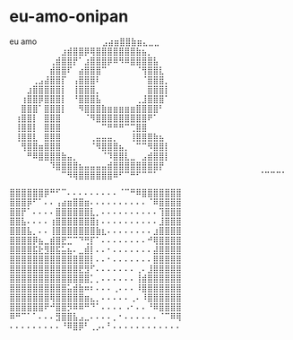 # eu-amo-onipan
eu amo
⠀⠀⠀⠀⠀⠀⠀⠀⠀⠀⠀⣠⣴⣶⣿⣿⣷⣶⣄⣀⣀⠀⠀⠀⠀⠀⠀⠀⠀⠀
⠀⠀⠀⠀⠀⠀⠀⠀⠀⣰⣾⣿⣿⡿⢿⣿⣿⣿⣿⣿⣿⣿⣷⣦⡀⠀⠀⠀⠀⠀
⠀⠀⠀⠀⠀⠀⠀⢀⣾⣿⣿⡟⠁⣰⣿⣿⣿⡿⠿⠻⠿⣿⣿⣿⣿⣧⠀⠀⠀⠀
⠀⠀⠀⠀⠀⠀⠀⣾⣿⣿⠏⠀⣴⣿⣿⣿⠉⠀⠀⠀⠀⠀⠈⢻⣿⣿⣇⠀⠀⠀
⠀⠀⠀⠀⢀⣠⣼⣿⣿⡏⠀⢠⣿⣿⣿⠇⠀⠀⠀⠀⠀⠀⠀⠈⣿⣿⣿⡀⠀⠀
⠀⠀⠀⣰⣿⣿⣿⣿⣿⡇⠀⢸⣿⣿⣿⡀⠀⠀⠀⠀⠀⠀⠀⠀⣿⣿⣿⡇⠀⠀
⠀⠀⢰⣿⣿⡿⣿⣿⣿⡇⠀⠘⣿⣿⣿⣧⠀⠀⠀⠀⠀⠀⢀⣸⣿⣿⣿⠁⠀⠀
⠀⠀⣿⣿⣿⠁⣿⣿⣿⡇⠀⠀⠻⣿⣿⣿⣷⣶⣶⣶⣶⣶⣿⣿⣿⣿⠃⠀⠀⠀
⠀⢰⣿⣿⡇⠀⣿⣿⣿⠀⠀⠀⠀⠈⠻⣿⣿⣿⣿⣿⣿⣿⣿⣿⠟⠁⠀⠀⠀⠀
⠀⢸⣿⣿⡇⠀⣿⣿⣿⠀⠀⠀⠀⠀⠀⠀⠉⠛⠛⠛⠉⢉⣿⣿⠀⠀⠀⠀⠀⠀
⠀⢸⣿⣿⣇⠀⣿⣿⣿⠀⠀⠀⠀⠀⢀⣤⣤⣤⡀⠀⠀⢸⣿⣿⣿⣷⣦⠀⠀⠀
⠀⠀⢻⣿⣿⣶⣿⣿⣿⠀⠀⠀⠀⠀⠈⠻⣿⣿⣿⣦⡀⠀⠉⠉⠻⣿⣿⡇⠀⠀
⠀⠀⠀⠛⠿⣿⣿⣿⣿⣷⣤⡀⠀⠀⠀⠀⠈⠹⣿⣿⣇⣀⠀⣠⣾⣿⣿⡇⠀⠀
⠀⠀⠀⠀⠀⠀⠀⠹⣿⣿⣿⣿⣦⣤⣤⣤⣤⣾⣿⣿⣿⣿⣿⣿⣿⣿⡟⠀⠀⠀
⠀⠀⠀⠀⠀⠀⠀⠀⠀⠉⠻⢿⣿⣿⣿⣿⣿⣿⠿⠋⠉⠛⠋⠉⠉⠁⠀⠀⠀⠀
⠀⠀⠀⠀⠀⠀⠀⠀⠀⠀⠀⠀⠀⠈⠉⠉⠉⠁


⣿⣿⣿⣿⣿⣿⡿⠛⠋⠉⠄⠄⠄⠄⠄⠄⠄⠄⠄⠈⠉⠛⠿⣿⣿⣿⣿⣿⣿⣿ 
⣿⣿⣿⡿⠋⠁⠄⠄⢠⣴⣶⣿⣿⣶⠄⠄⠄⠄⠄⠄⠄⠄⠄⠄⠈⠿⣿⣿⣿⣿ 
⣿⣿⡟⠁⠄⠄⠄⠄⣿⣿⣿⣿⣿⣿⣇⡀⠄⠄⠄⠄⠄⠄⠄⠄⠄⠄⢹⣿⣿⣿ 
⣿⣿⣧⠄⠄⠄⠄⢰⣿⣿⣿⣿⣿⣿⣿⡆⠄⠄⠄⠄⠄⠄⠄⠄⠄⠄⣸⣿⣿⣿ 
⣿⣿⣿⣧⡀⠄⠄⢸⣿⣿⣿⣿⣿⣿⣿⣷⣆⠄⠄⠄⠄⠄⠄⠄⠄⣰⣿⣿⣿⣿ 
⣿⣿⣿⣿⡿⣦⣀⣾⣿⣟⣉⠉⠙⢛⡏⠁⠄⠄⠄⠄⠄⠄⠄⠄⠚⢿⣿⣿⣿⣿ 
⣿⣿⣿⣿⣯⣗⣻⣿⣯⣥⣦⠄⣀⣾⡇⠄⠄⠂⠄⠄⠄⠄⠄⠄⠄⣼⣿⣿⣿⣿ 
⣿⣿⣿⣿⣿⣿⣿⣿⣿⣿⣿⣿⣿⣿⡇⠄⠄⠂⠄⠄⠄⠄⠄⠄⠄⣿⣿⣿⣿⣿ 
⣿⣿⣿⣿⣿⣿⣿⣿⣿⣿⣿⣿⣟⣻⠋⠄⠄⠄⠄⠄⠄⠄⢀⠄⣸⣿⣿⣿⣿⣿ 
⣿⣿⣿⣿⣿⣿⣿⣿⣿⣿⣿⣿⣿⣿⡁⡀⠄⠄⠄⠄⠄⠄⢸⣾⣿⣿⣿⣿⣿⣿ 
⣿⣿⣿⣿⣿⣿⣿⣿⣿⣿⣥⣾⣷⠶⠆⠄⠄⠄⢀⠄⠄⠄⠸⣿⣿⣿⣿⣿⣿⣿ 
⣿⣿⣿⣿⣿⣿⣿⢿⣿⣿⣿⣿⣿⣶⣄⡀⠄⠄⠄⠄⠄⢀⠄⠸⣿⣿⣿⣿⣿⣿ 
⣿⣿⣿⣿⣿⣿⠟⠚⣿⣿⡻⠿⠿⠛⠙⠁⠄⠄⠄⠄⠠⠂⠄⠄⠘⠿⣿⣿⣿⣿ 
⠿⠛⠉⠁⠁⠄⠄⠄⣻⣿⣿⣧⣠⣀⠄⠄⠄⠄⡀⠂⠄⠄⠄⠄⠄⠄⠈⠉⠿⢿ 
⠄⠄⠄⠄⠄⠄⠄⠄⠄⠘⠿⣿⡿⠃⢀⡠⠄⠃⠄⠄⠄⠄⠄⠄⠄⠄⠄⠄⠄⠄
